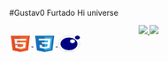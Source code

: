 #Gustav0 Furtado
Hi universe
<div align="center">
  <a href="https://github.com/Gustav0Furtado">
  <img height="180em" src="https://github-readme-stats.vercel.app/api?username=Gustav0Furtado&show_icons=true&theme=radical"/>
  <img height="180em" src="https://github-readme-stats.vercel.app/api/top-langs/?username=Gustav0Furtado&layout=compact&theme=radical"/>
</div>
  <img align="center" alt="html" height="30" width="40" src="https://raw.githubusercontent.com/devicons/devicon/master/icons/html5/html5-original.svg">
  <img align="center" alt="css" height="30" width="40" src="https://raw.githubusercontent.com/devicons/devicon/master/icons/css3/css3-original.svg">
  <img align="center" alt="lua" height="30" width="40" src="https://raw.githubusercontent.com/devicons/devicon/master/icons/lua/lua-original.svg">
</div>
